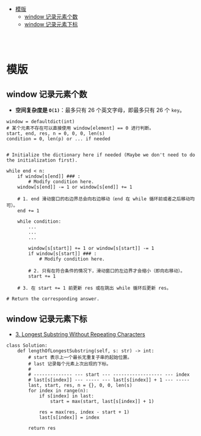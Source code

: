 - [模版](#模版)
  - [window 记录元素个数](#window-记录元素个数)
  - [window 记录元素下标](#window-记录元素下标)


</br></br>


# 模版
## window 记录元素个数
- **空间复杂度是 `O(1)`**：最多只有 26 个英文字母，即最多只有 26 个 `key`。
```
window = defaultdict(int)
# 某个元素不存在可以直接使用 window[element] == 0 进行判断。
start, end, res, n = 0, 0, 0, len(s)
condition = 0, len(p) or ... if needed


# Initialize the dictionary here if needed (Maybe we don't need to do the initialization first).

while end < n:
    if window[s[end]] ### :
        # Modify condition here.
    window[s[end]] -= 1 or window[s[end]] += 1

    # 1. end 滑动窗口的右边界总会向右边移动（end 在 while 循环前或者之后移动均可）。
    end += 1

    while condition:
        ...
        ...
        ...

        window[s[start]] += 1 or window[s[start]] -= 1
        if window[s[start]] ### :
            # Modify condition here.

        # 2. 只有在符合条件的情况下，滑动窗口的左边界才会缩小（即向右移动）。
        start += 1

    # 3. 在 start += 1 前更新 res 或在跳出 while 循环后更新 res。

# Return the corresponding answer.
```

## window 记录元素下标
- [3. Longest Substring Without Repeating Characters](https://leetcode.com/problems/longest-substring-without-repeating-characters/)
```
class Solution:
    def lengthOfLongestSubstring(self, s: str) -> int:
        # start 表示上一个最长无重复子串的起始位置。
        # last 记录每个元素上次出现的下标。
        # 
        # -------------- --- start --- ------------------ --- index
        # last[s[index]] --- ----- --- last[s[index]] + 1 --- -----
        last, start, res, n = {}, 0, 0, len(s) 
        for index in range(n):
            if s[index] in last:
                start = max(start, last[s[index]] + 1)
            
            res = max(res, index - start + 1)
            last[s[index]] = index

        return res 
```